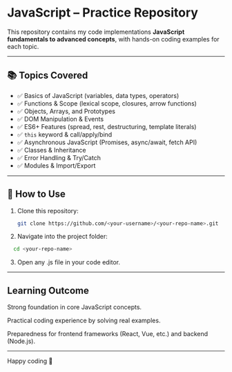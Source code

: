 # JavaScript – Practice Repository  

This repository contains my code implementations **JavaScript fundamentals to advanced concepts**, with hands-on coding examples for each topic.  

---

## 📚 Topics Covered  
- ✅ Basics of JavaScript (variables, data types, operators)  
- ✅ Functions & Scope (lexical scope, closures, arrow functions)  
- ✅ Objects, Arrays, and Prototypes  
- ✅ DOM Manipulation & Events  
- ✅ ES6+ Features (spread, rest, destructuring, template literals)  
- ✅ `this` keyword & call/apply/bind  
- ✅ Asynchronous JavaScript (Promises, async/await, fetch API)  
- ✅ Classes & Inheritance  
- ✅ Error Handling & Try/Catch  
- ✅ Modules & Import/Export  

---

## 🚀 How to Use  
1. Clone this repository:  
   ```bash
   git clone https://github.com/<your-username>/<your-repo-name>.git
2. Navigate into the project folder:
 ```bash
   cd <your-repo-name>
```
 3. Open any .js file in your code editor.
---
## Learning Outcome

Strong foundation in core JavaScript concepts.

Practical coding experience by solving real examples.

Preparedness for frontend frameworks (React, Vue, etc.) and backend (Node.js).

---

Happy coding 💫

   
